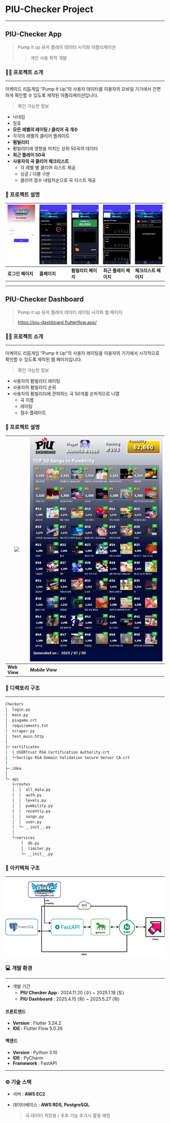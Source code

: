 # PIU-Checker Project
- - - 
## PIU-Checker App
> Pump it up 유저 플레이 데이터 시각화 어플리케이션
>> 개인 사용 목적 개발


### 👨‍🏫 프로젝트 소개
- - -
아케이드 리듬게임 "Pump It Up"의 사용자 데이터를 이용자의 모바일 기기에서 간편하게 확인할 수 있도록 제작된 어플리케이션입니다.
> 확인 가능한 정보
- 닉네임
- 칭호
- **모든 레벨의 레이팅 / 클리어 곡 개수**
- 각각의 레벨의 클리어 플레이트
- **펌빌리티**
- 펌빌리티에 영향을 미치는 상위 50곡의 데이터
- **최근 플레이 50곡**
- **사용자의 곡 클리어 체크리스트**
  - 각 레벨 별 클리어 리스트 제공
  - 싱글 / 더블 구분
  - 클리어 점수 내림차순으로 곡 리스트 제공

 
### 📌 프로젝트 설명

| ![](https://github.com/aarmia/PIU-Checker/blob/master/image/login_page.png) | ![](https://github.com/aarmia/PIU-Checker/blob/master/image/home_page.png) | ![](https://github.com/aarmia/PIU-Checker/blob/master/image/pumbility_page.png) | ![](https://github.com/aarmia/PIU-Checker/blob/master/image/recent_page.png) | ![](https://github.com/aarmia/PIU-Checker/blob/master/image/checklist_page.png) |
|------------------------------------------------------------------|-----------------------------------------------------------------|----------------------------------------------------------------------|-------------------------------------------------------------------|----------------------------------------------------------------------|
| **로그인 페이지**                                                    | **홈페이지**                                                        | **펌빌리티 페이지**                                                      | **최근 플레이 페이지**                                                | **체크리스트 페이지**                                                    |

- - - 
## PIU-Checker Dashboard
> Pump it up 유저 플레이 데이터 레이팅 시각화 웹 페이지
> 
> https://piu-dashboard.flutterflow.app/


### 👨‍🏫 프로젝트 소개
- - -
아케이드 리듬게임 "Pump It Up"의 사용자 레이팅을 이용자의 기기에서 시각적으로 확인할 수 있도록 제작된 웹 페이지입니다.
> 확인 가능한 정보
- 사용자의 펌빌리티 레이팅
- 사용자의 펌빌리티 순위
- 사용자의 펌빌리티에 관여하는 곡 50개를 순차적으로 나열
  - 곡 이름
  - 레이팅
  - 점수 플레이트

### 📌 프로젝트 설명

| ![](https://github.com/aarmia/PIU-Checker/blob/master/image/Dashboard_web.png) | ![](https://github.com/aarmia/PIU-Checker/blob/master/image/Dashboard_mobileview.jpg) |
|------------------------------------------------------------------|-----------------------------------------------------------------|
| **Web View**                                                    | **Mobile View**                                                        |

### 📝 디렉토리 구조
- - -
```bash
Checkers
│  login.py
│  main.py
│  piugame.crt
│  requirements.txt
│  scraper.py 
│  test_main.http
|
├─ certificates 
│  | USERTrust RSA Certification Authority.crt
|  └─Sectigo RSA Domain Validation Secure Server CA.crt
|
├─.idea
│        
└─ api
   ├─routes
   │  │  all_data.py
   │  │  auth.py
   │  │  levels.py
   │  │  pumbility.py
   │  │  recently.py
   │  │  songs.py
   │  │  user.py
   │  └─ __init__.py
   │          
   └─services
       │  db.py
       │  limiter.py
       └─ __init__.py
```             

### 📐 아키텍쳐 구조
- - -
![](https://github.com/aarmia/PIU-Checker/blob/master/image/piucheckers.drawio.png)

### 💻 개발 환경 
- - -
- 개발 기간
  - **PIU Checker App** : 2024.11.20 (수) ~ 2025.1.18 (토)
  - **PIU Dashboard** : 2025.4.15 (화) ~ 2025.5.27 (화)
 
#### 프론트엔드
- **Version** : Flutter 3.24.2
- **IDE** : Flutter Flow 5.0.26

#### 백엔드
- **Version** : Python 3.10
- **IDE** : PyCharm
- **Framework** : FastAPI

- - - 

### ⚙️ 기술 스택
- 서버 : **AWS EC2**

- 데이터베이스 : **AWS RDS, PostgreSQL**
  > 곡 데이터 저장용 / 추후 기능 추가시 활용 예정
